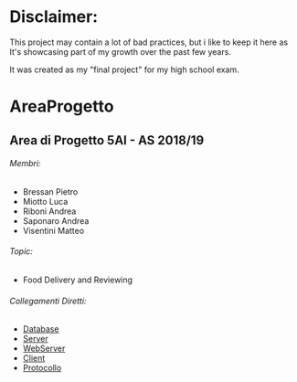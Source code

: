 # Disclaimer:

This project may contain a lot of bad practices, but i like to keep it here as It's showcasing part of my growth over the past few years.

It was created as my "final project" for my high school exam.

# AreaProgetto
## Area di Progetto 5AI - AS 2018/19

###### Membri:
* Bressan Pietro
* Miotto Luca
* Riboni Andrea
* Saponaro Andrea
* Visentini Matteo
  
###### Topic:
* Food Delivery and Reviewing
  
###### Collegamenti Diretti:
* [Database](https://github.com/AndreaRiboni/AreaProgetto/tree/master/Implementazione/Database)
* [Server](https://github.com/AndreaRiboni/AreaProgetto/tree/master/Implementazione/AP_SERVER)
* [WebServer](https://github.com/AndreaRiboni/AreaProgetto/tree/master/Implementazione/AP_WEB)
* [Client](https://github.com/AndreaRiboni/AreaProgetto/tree/master/Implementazione/AP_CLIENT)
* [Protocollo](https://github.com/AndreaRiboni/AreaProgetto/blob/master/Progettazione/Protocollo%20di%20Comunicazione.xlsx)
